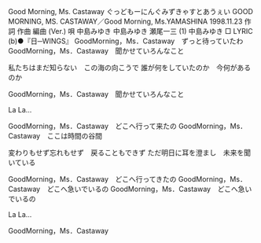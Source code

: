 Good Morning, Ms. Castaway
ぐっどもーにんぐみずきゃすとあうぇい
GOOD MORNING, MS. CASTAWAY／Good Morning, Ms.YAMASHINA
1998.11.23
作詞  作曲  編曲 (Ver.)   唄
中島みゆき   中島みゆき   瀬尾一三 (1)
中島みゆき
□ LYRIC (b)●『日─WINGS』
GoodMorning，Ms．Castaway　ずっと待っていたわ
GoodMorning，Ms．Castaway　聞かせていろんなこと

私たちはまだ知らない　この海の向こうで
誰が何をしていたのか　今何があるのか

GoodMorning，Ms．Castaway　聞かせていろんなこと

La La…

GoodMorning，Ms．Castaway　どこへ行って来たの
GoodMorning，Ms．Castaway　ここは時間の谷間

変わりもせず忘れもせず　戻ることもできず
ただ明日に耳を澄まし　未来を聞いている

GoodMorning，Ms．Castaway　どこへ行ってきたの
GoodMorning，Ms．Castaway　どこへ急いでいるの
GoodMorning，Ms．Castaway　どこへ急いでいるの

La La…

GoodMorning，Ms．Castaway